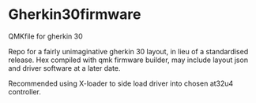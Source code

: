 # Gherkin30firmware
QMKfile for gherkin 30

Repo for a fairly unimaginative gherkin 30 layout, in lieu of a standardised release.
Hex compiled with qmk firmware builder, may include layout json and driver software at a later date.

Recommended using X-loader to side load driver into chosen at32u4 controller.
